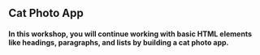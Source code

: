## Cat Photo App
#### In this workshop, you will continue working with basic HTML elements like headings, paragraphs, and lists by building a cat photo app.